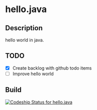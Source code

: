 # hello.java

## Description

hello world in java.

## TODO

- [x] Create backlog with github todo items
- [ ] Improve hello world

## Build

[![Codeship Status for hello.java](https://www.codeship.io/projects/402adc80-a845-0131-581a-66ab2b41b5f4/status)](https://www.codeship.io/projects/19114)


